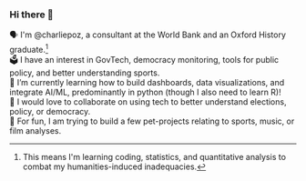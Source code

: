 ### Hi there 👋

🗣 I'm @charliepoz, a consultant at the World Bank and an Oxford History graduate.[^1]  
🗳 I have an interest in GovTech, democracy monitoring, tools for public policy, and better understanding sports.  
🌱 I’m currently learning how to build dashboards, data visualizations, and integrate AI/ML, predominantly in python (though I also need to learn R)!  
👯️ I would love to collaborate on using tech to better understand elections, policy, or democracy.  
👾 For fun, I am trying to build a few pet-projects relating to sports, music, or film analyses.


[^1]: This means I'm learning coding, statistics, and quantitative analysis to combat my humanities-induced inadequacies.
